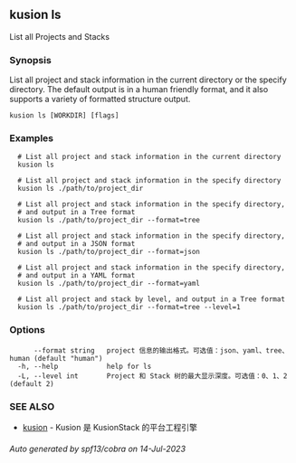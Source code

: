 ## kusion ls

List all Projects and Stacks

### Synopsis

List all project and stack information in the current directory or the specify directory. The default output is in a human friendly format, and it also supports a variety of formatted structure output.

```
kusion ls [WORKDIR] [flags]
```

### Examples

```
  # List all project and stack information in the current directory
  kusion ls
  
  # List all project and stack information in the specify directory
  kusion ls ./path/to/project_dir
  
  # List all project and stack information in the specify directory,
  # and output in a Tree format
  kusion ls ./path/to/project_dir --format=tree
  
  # List all project and stack information in the specify directory,
  # and output in a JSON format
  kusion ls ./path/to/project_dir --format=json
  
  # List all project and stack information in the specify directory,
  # and output in a YAML format
  kusion ls ./path/to/project_dir --format=yaml
  
  # List all project and stack by level, and output in a Tree format
  kusion ls ./path/to/project_dir --format=tree --level=1
```

### Options

```
      --format string   project 信息的输出格式。可选值：json、yaml、tree、human (default "human")
  -h, --help            help for ls
  -L, --level int       Project 和 Stack 树的最大显示深度。可选值：0、1、2 (default 2)
```

### SEE ALSO

* [kusion](kusion.md)	 - Kusion 是 KusionStack 的平台工程引擎

###### Auto generated by spf13/cobra on 14-Jul-2023
